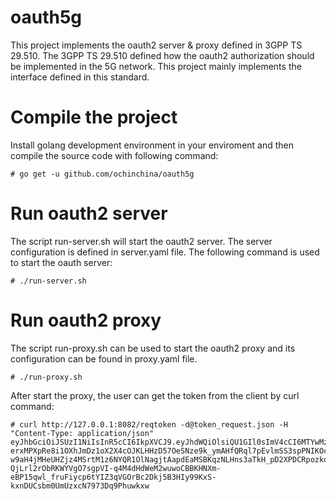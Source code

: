 # oauth5g

This project implements the oauth2 server & proxy defined in 3GPP TS 29.510. The 3GPP TS 29.510 defined how the oauth2 authorization should be implemented in the 5G network. This project mainly implements the interface defined in this standard.

# Compile the project

Install golang development environment in your enviroment and then compile the source code with following command:

```shell
# go get -u github.com/ochinchina/oauth5g
```

# Run oauth2 server

The script run-server.sh will start the oauth2 server. The server configuration is defined in server.yaml file. The following command is used to start the oauth server:

```shell
# ./run-server.sh
```

# Run oauth2 proxy

The script run-proxy.sh can be used to start the oauth2 proxy and its configuration can be found in proxy.yaml file.

```shell
# ./run-proxy.sh
```

After start the proxy, the user can get the token from the client by curl command:

```shell
# curl http://127.0.0.1:8082/reqtoken -d@token_request.json -H "Content-Type: application/json"
eyJhbGciOiJSUzI1NiIsInR5cCI6IkpXVCJ9.eyJhdWQiOlsiQU1GIl0sImV4cCI6MTYwMzU0ODcwNywiaXNzIjoiNjg4ZDc1MGMtMTQzYy0xMWViLWFlMmUtNmZlMjZhOGVkODc4Iiwic3ViIjoiTE1GLTEiLCJzY29wZSI6Im5hbWYtY29tbSJ9.fI3cNo4ahxRYQGwapIDo50g-erxMPXpRe8i1OXhJmDz1oX2X4cOJKLHHzD57OeSNze9k_ymAHfQRql7pEvlmSS3spPNIKOcJ09sylX9kl1xv3wu7WvIDFrS9RitFkIVfX_GznKwYvQXy-w9aH4jMHeUHZjz4MSrtM1z6NYQR1OlNagjtAapdEaMSBKqzNLHns3aTkH_pD2XPDCRpozkq7FtMA-QjLrl2rObRKWYVgO7sgpVI-q4M4dHdWeM2wuwoCBBKHNXm-eBP15qwl_fruFiycp6tYIZ3qVGOrBc2Dkj5B3HIy99KxS-kxnDUCsbm0UmUzxcN7973Dq9Phuwkxw
```
